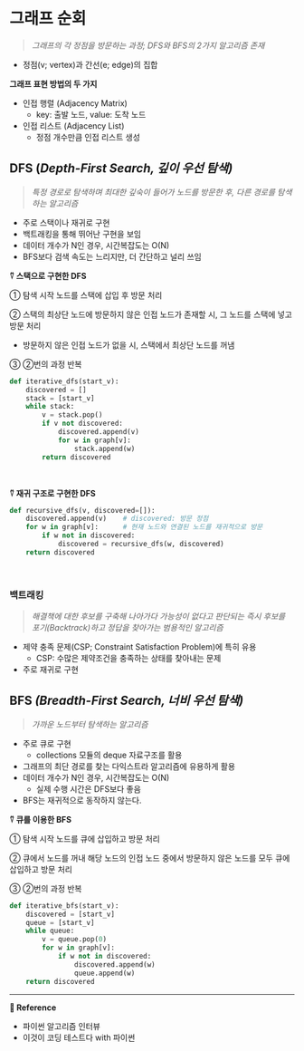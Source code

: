# 그래프 순회

> _그래프의 각 정점을 방문하는 과정; DFS와 BFS의 2가지 알고리즘 존재_

- 정점(v; vertex)과 간선(e; edge)의 집합

**그래프 표현 방법의 두 가지**

- 인접 행렬 (Adjacency Matrix)
  - key: 출발 노드, value: 도착 노드
- 인접 리스트 (Adjacency List)
  - 정점 개수만큼 인접 리스트 생성
    <br>

## DFS (_Depth-First Search, 깊이 우선 탐색)_

> _특정 경로로 탐색하며 최대한 깊숙이 들어가 노드를 방문한 후, 다른 경로를 탐색하는 알고리즘_

- 주로 스택이나 재귀로 구현
- 백트래킹을 통해 뛰어난 구현을 보임
- 데이터 개수가 N인 경우, 시간복잡도는 O(N)
- BFS보다 검색 속도는 느리지만, 더 간단하고 널리 쓰임
  <br>

**⍢ 스택으로 구현한 DFS**

① 탐색 시작 노드를 스택에 삽입 후 방문 처리

② 스택의 최상단 노드에 방문하지 않은 인접 노드가 존재할 시, 그 노드를 스택에 넣고 방문 처리

- 방문하지 않은 인접 노드가 없을 시, 스택에서 최상단 노드를 꺼냄

③ ②번의 과정 반복

```python
def iterative_dfs(start_v):
    discovered = []
	stack = [start_v]
	while stack:
		v = stack.pop()
		if v not discovered:
			discovered.append(v)
			for w in graph[v]:
				stack.append(w)
		return discovered
```

<br>

**⍢ 재귀 구조로 구현한 DFS**

```python
def recursive_dfs(v, discovered=[]):
	discovered.append(v)    # discovered: 방문 정점
	for w in graph[v]:      # 현재 노드와 연결된 노드를 재귀적으로 방문
		if w not in discovered:
			discovered = recursive_dfs(w, discovered)
	return discovered
```

<br>

### 백트래킹

> _해결책에 대한 후보를 구축해 나아가다 가능성이 없다고 판단되는 즉시 후보를 포기(Backtrack)하고 정답을 찾아가는 범용적인 알고리즘_

- 제약 충족 문제(CSP; Constraint Satisfaction Problem)에 특히 유용
  - CSP: 수많은 제약조건을 충족하는 상태를 찾아내는 문제
- 주로 재귀로 구현
  <br>

## BFS _(Breadth-First Search, 너비 우선 탐색)_

> _가까운 노드부터 탐색하는 알고리즘_

- 주로 큐로 구현
  - collections 모듈의 deque 자료구조를 활용
- 그래프의 최단 경로를 찾는 다익스트라 알고리즘에 유용하게 활용
- 데이터 개수가 N인 경우, 시간복잡도는 O(N)
  - 실제 수행 시간은 DFS보다 좋음
- BFS는 재귀적으로 동작하지 않는다.
  <br>

**⍢ 큐를 이용한 BFS**

① 탐색 시작 노드를 큐에 삽입하고 방문 처리

② 큐에서 노드를 꺼내 해당 노드의 인접 노드 중에서 방문하지 않은 노드를 모두 큐에 삽입하고 방문 처리

③ ②번의 과정 반복

```python
def iterative_bfs(start_v):
	discovered = [start_v]
	queue = [start_v]
	while queue:
		v = queue.pop(0)
		for w in graph[v]:
			if w not in discovered:
				discovered.append(w)
				queue.append(w)
	return discovered
```

---

**🥕 Reference**

- 파이썬 알고리즘 인터뷰
- 이것이 코딩 테스트다 with 파이썬
